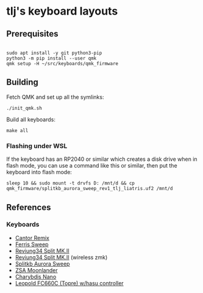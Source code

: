 # tlj's keyboard layouts

## Prerequisites

```shell

sudo apt install -y git python3-pip
python3 -m pip install --user qmk
qmk setup -H ~/src/keyboards/qmk_firmware
```

## Building

Fetch QMK and set up all the symlinks:

```shell
./init_qmk.sh
```

Build all keyboards:
```shell
make all
```

### Flashing under WSL

If the keyboard has an RP2040 or similar which creates a disk drive when in flash mode, you can use a command like this or similar, then put the keyboard into flash mode:

```
sleep 10 && sudo mount -t drvfs D: /mnt/d && cp qmk_firmware/splitkb_aurora_sweep_rev1_tlj_liatris.uf2 /mnt/d
```

## References

### Keyboards

- [Cantor Remix](https://github.com/nilokr/cantor-remix)
- [Ferris Sweep](https://github.com/davidphilipbarr/Sweep)
- [Reviung34 Split MK.II](https://github.com/gtips/reviung/tree/master/reviung34split_Mk-II)
- [Reviung34 Split MK.II](https://github.com/gtips/reviung/tree/master/reviung34split_Mk-II) (wireless zmk)
- [Splitkb Aurora Sweep](https://splitkb.com/products/aurora-sweep)
- [ZSA Moonlander](https://www.zsa.io/moonlander/)
- [Charybdis Nano](https://bastardkb.com/product/charybdis-nano-kit/)
- [Leopold FC660C (Topre) w/hasu controller](https://https://deskthority.net/wiki/Leopold_FC660C)

